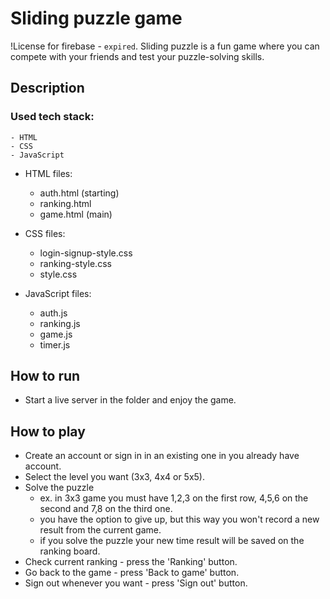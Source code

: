# Sliding puzzle game

!License for firebase - `expired`. 
Sliding puzzle is a fun game where you can compete with your friends and test your puzzle-solving skills.

## Description

### Used tech stack: 
    - HTML
    - CSS
    - JavaScript

* HTML files:
    - auth.html (starting)
    - ranking.html
    - game.html (main)

* CSS files:
    - login-signup-style.css
    - ranking-style.css
    - style.css

* JavaScript files:
    - auth.js
    - ranking.js
    - game.js
    - timer.js

## How to run

* Start a live server in the folder and enjoy the game.

## How to play 

* Create an account or sign in in an existing one in you already have account.
* Select the level you want (3x3, 4x4 or 5x5).
* Solve the puzzle 
    - ex. in 3x3 game you must have 1,2,3 on the first row, 4,5,6 on the second and 7,8 on the third one. 
    - you have the option to give up, but this way you won't record a new result from the current game.
    - if you solve the puzzle your new time result will be saved on the ranking board.
* Check current ranking - press the 'Ranking' button.
* Go back to the game - press 'Back to game' button. 
* Sign out whenever you want - press 'Sign out' button.
